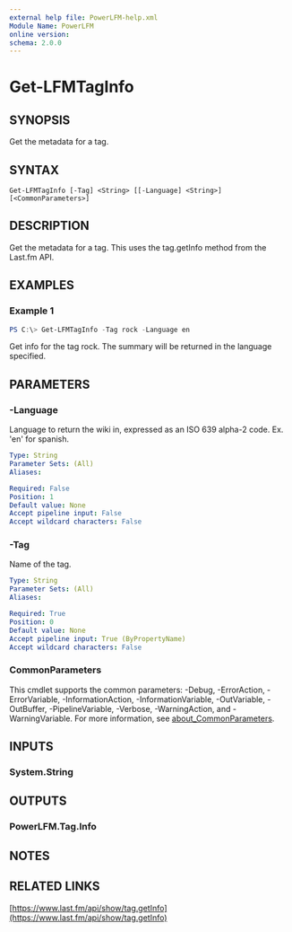 ```yaml
---
external help file: PowerLFM-help.xml
Module Name: PowerLFM
online version:
schema: 2.0.0
---
```


# Get-LFMTagInfo

## SYNOPSIS
Get the metadata for a tag.

## SYNTAX

```
Get-LFMTagInfo [-Tag] <String> [[-Language] <String>] [<CommonParameters>]
```

## DESCRIPTION
Get the metadata for a tag. This uses the tag.getInfo method from the Last.fm API.

## EXAMPLES

### Example 1
```powershell
PS C:\> Get-LFMTagInfo -Tag rock -Language en
```

Get info for the tag rock. The summary will be returned in the language specified.

## PARAMETERS

### -Language
Language to return the wiki in, expressed as an ISO 639 alpha-2 code. Ex. 'en' for spanish.

```yaml
Type: String
Parameter Sets: (All)
Aliases:

Required: False
Position: 1
Default value: None
Accept pipeline input: False
Accept wildcard characters: False
```

### -Tag
Name of the tag.

```yaml
Type: String
Parameter Sets: (All)
Aliases:

Required: True
Position: 0
Default value: None
Accept pipeline input: True (ByPropertyName)
Accept wildcard characters: False
```

### CommonParameters
This cmdlet supports the common parameters: -Debug, -ErrorAction, -ErrorVariable, -InformationAction, -InformationVariable, -OutVariable, -OutBuffer, -PipelineVariable, -Verbose, -WarningAction, and -WarningVariable. For more information, see [about_CommonParameters](http://go.microsoft.com/fwlink/?LinkID=113216).

## INPUTS

### System.String

## OUTPUTS

### PowerLFM.Tag.Info

## NOTES

## RELATED LINKS

[https://www.last.fm/api/show/tag.getInfo](https://www.last.fm/api/show/tag.getInfo)
